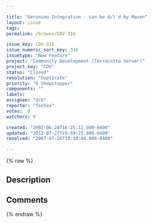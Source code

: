 ```yaml
---

title: "Geronimo Integration - can be d/l'd by Maven"
layout: issue
tags: 
permalink: /browse/CDV-316

issue_key: CDV-316
issue_numeric_sort_key: 316
issuetype: "New Feature"
project: "Community Development (Terracotta Server)"
project_key: "CDV"
status: "Closed"
resolution: "Duplicate"
priority: "0 Showstopper"
components: ""
labels: 
assignee: "drb"
reporter: "foshea"
votes:  0
watchers: 0

created: "2007-06-28T16:25:12.000-0400"
updated: "2012-07-27T19:59:25.000-0400"
resolved: "2007-07-26T19:10:04.000-0400"

---
```




{% raw %}



## Description

<div markdown="1" class="description">



</div>

## Comments



{% endraw %}
